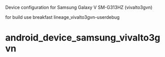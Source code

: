 Device configuration for Samsung Galaxy V SM-G313HZ (vivalto3gvn)

for build use breakfast lineage_vivalto3gvn-userdebug
# android_device_samsung_vivalto3gvn
